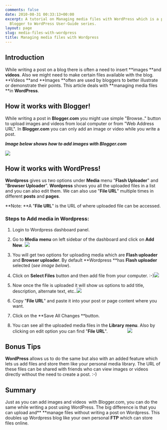 ```yaml
---
comments: false
date: 2010-08-31 00:33:13+00:00
excerpt: A tutorial on Managing media files with WordPress which is a part of the
  Blogger to WordPress User-Guide series.
layout: page
slug: media-files-with-wordpress
title: Managing media files with Wordpress
---
```


## Introduction


While writing a post on a blog there is often a need to insert **images **and **videos**. Also we might need to make certain files available with the blog. **Videos **and **Images **often are used by bloggers to better illustrate or demonstrate their points. This article deals with **managing media files **in **WordPress**.


## How it works with Blogger!


While writing a post in **Blogger.com** you might use simple "Browse.." button to upload images and videos from local computer or from "Web Address URL". In **Blogger.com** you can only add an image or video while you write a post.

**_Image below shows how to add images with Blogger.com_**

[![](https://rtcamp.com/wp-content/uploads/2010/08/media-blogger-blogger-to-wordpress-600x305.png)](https://rtcamp.com/wp-content/uploads/2010/08/media-blogger-blogger-to-wordpress.png)


## How it works with WordPress!


**Wordpress** gives us two options under **Media** menu "**Flash Uploader**" and "**Browser Uploader**". **Wordpress** shows you all the uploaded files in a list and you can also edit them. We can also use "**File URL**" multiple times in different **posts** and **pages**.

**Note: **A "**File URL**" is the URL of where uploaded file can be accessed.


### Steps to Add media in Wordpress:





	
  1. Login to Wordpress dashboard panel.

	
  2. Go to **Media** **menu** on left sidebar of the dashboard and click on **Add New**.
[![](https://rtcamp.com/wp-content/uploads/2010/08/media-blogger-to-wordpress.png)](https://rtcamp.com/wp-content/uploads/2010/08/media-blogger-to-wordpress.png)

	
  3. You will get two options for uploading media which are **Flash uploader** and **Browser uploader**. By default **Wordpress **has **Flash uploader** selected (_see image below_).

	
  4. Click on **Select Files** button and then add file from your computer. :-)[![](https://rtcamp.com/wp-content/uploads/2010/08/add-media-blogger-to-wordpress-600x174.png)](https://rtcamp.com/wp-content/uploads/2010/08/add-media-blogger-to-wordpress.png)

	
  5. Now once the file is uploaded it will show us options to add title, description, alternate text, etc..[![](https://rtcamp.com/wp-content/uploads/2010/08/media-images-edit-600x437.png)](https://rtcamp.com/wp-content/uploads/2010/08/media-images-edit.png)

	
  6. Copy "**File URL**" and paste it into your post or page content where you want.

	
  7. Click on the **Save All Changes **button.

	
  8. You can see all the uploaded media files in the **Library** **menu**. Also by clicking on edit option you can find "**File URL**".                [![](https://rtcamp.com/wp-content/uploads/2010/08/library-blogger-to-wordpress.png)](https://rtcamp.com/wp-content/uploads/2010/08/library-blogger-to-wordpress.png)




## Bonus Tips


**WordPress** allows us to do the same but also with an added feature which lets us add files and store them like your personal media library. The URL of these files can be shared with friends who can view images or videos directly without the need to create a post. :-)


## Summary


Just as you can add images and videos  with Blogger.com, you can do the same while writing a post using WordPress. The big difference is that you can upload and** **manage files without writing a post on Wordpress. This doubles up Wordpress blog like your own personal **FTP** which can store files online.
